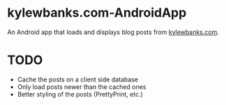 kylewbanks.com-AndroidApp
=========================

An Android app that loads and displays blog posts from [kylewbanks.com](http://kylewbanks.com).

TODO
====

- Cache the posts on a client side database
- Only load posts newer than the cached ones
- Better styling of the posts (PrettyPrint, etc.)
